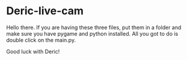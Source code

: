 # Deric-live-cam

Hello there. If you are having these three files, put them in a folder and make sure you have pygame and python installed. All you got to do is double click on the main.py.

Good luck with Deric!
